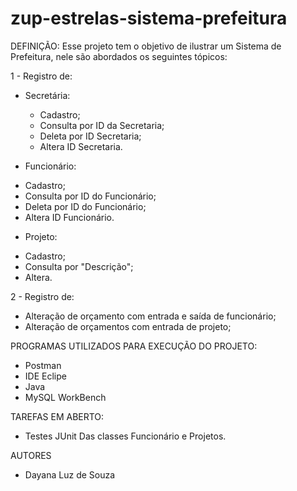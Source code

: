 # zup-estrelas-sistema-prefeitura

DEFINIÇÃO:
Esse projeto tem o objetivo de ilustrar um Sistema de Prefeitura, nele são abordados os seguintes tópicos: 

1 - Registro de:
* Secretária:
  - Cadastro;   
  - Consulta por ID da Secretaria;
  - Deleta por ID Secretaria;
  - Altera ID Secretaria.

* Funcionário:
 - Cadastro;   
 - Consulta por ID do Funcionário;
 - Deleta por ID do Funcionário;
 - Altera ID Funcionário.
 
 * Projeto:
 - Cadastro;   
 - Consulta por "Descrição";
 - Altera.
 
2 - Registro de:
* Alteração de orçamento com entrada e saída de funcionário;
* Alteração de orçamentos com entrada de projeto;

PROGRAMAS UTILIZADOS PARA EXECUÇÃO DO PROJETO:
* Postman
* IDE Eclipe
* Java
* MySQL WorkBench

TAREFAS EM ABERTO:
* Testes JUnit Das classes Funcionário e Projetos.

AUTORES
* Dayana Luz de Souza

